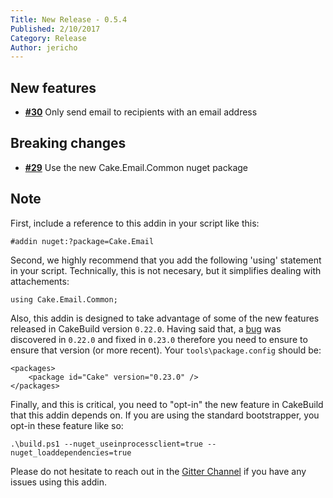 ```yaml
---
Title: New Release - 0.5.4
Published: 2/10/2017
Category: Release
Author: jericho
---
```


## New features

- [__#30__](https://github.com/cake-contrib/Cake.Email/issues/30) Only send email to recipients with an email address

## Breaking changes

- [__#29__](https://github.com/cake-contrib/Cake.Email/issues/29) Use the new Cake.Email.Common nuget package

## Note

First, include a reference to this addin in your script like this:
```
#addin nuget:?package=Cake.Email
```

Second, we highly recommend that you add the following 'using' statement in your script. Technically, this is not necesary, but it simplifies dealing with attachements: 
```
using Cake.Email.Common;
```

Also, this addin is designed to take advantage of some of the new features released in CakeBuild version `0.22.0`. Having said that, a [bug](https://github.com/cake-build/cake/issues/1838) was discovered in `0.22.0` and fixed in `0.23.0` therefore you need to ensure to ensure that version (or more recent).
Your `tools\package.config` should be:
```
<packages>
    <package id="Cake" version="0.23.0" />
</packages>
```

Finally, and this is critical, you need to "opt-in" the new feature in CakeBuild that this addin depends on. If you are using the standard bootstrapper, you opt-in these feature like so:
```
.\build.ps1 --nuget_useinprocessclient=true --nuget_loaddependencies=true
```

Please do not hesitate to reach out in the [Gitter Channel](https://gitter.im/cake-contrib/Lobby) if you have any issues using this addin.